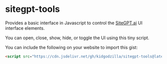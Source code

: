 # sitegpt-tools

Provides a basic interface in Javascript to control the [SiteGPT.ai](https://sitegpt.ai/?via=james) UI interface elements.

You can open, close, show, hide, or toggle the UI using this tiny script.

You can include the following on your website to import this gist:

```html
<script src="https://cdn.jsdelivr.net/gh/kidgodzilla/sitegpt-tools@latest/main.js"></script>
```
